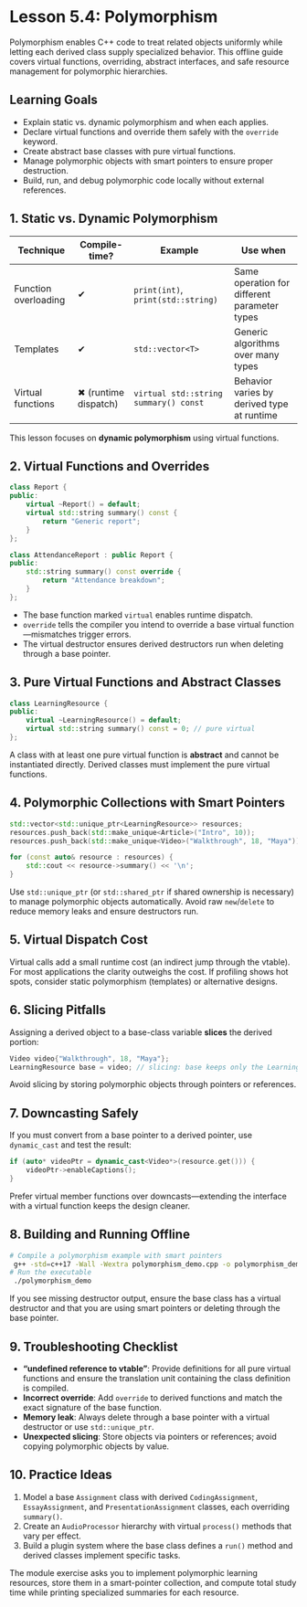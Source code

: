 # Lesson 5.4: Polymorphism

Polymorphism enables C++ code to treat related objects uniformly while letting each derived class supply specialized behavior. This offline guide covers virtual functions, overriding, abstract interfaces, and safe resource management for polymorphic hierarchies.

## Learning Goals

- Explain static vs. dynamic polymorphism and when each applies.
- Declare virtual functions and override them safely with the `override` keyword.
- Create abstract base classes with pure virtual functions.
- Manage polymorphic objects with smart pointers to ensure proper destruction.
- Build, run, and debug polymorphic code locally without external references.

## 1. Static vs. Dynamic Polymorphism

| Technique | Compile-time? | Example | Use when |
|-----------|---------------|---------|----------|
| Function overloading | ✔ | `print(int)`, `print(std::string)` | Same operation for different parameter types |
| Templates | ✔ | `std::vector<T>` | Generic algorithms over many types |
| Virtual functions | ✖ (runtime dispatch) | `virtual std::string summary() const` | Behavior varies by derived type at runtime |

This lesson focuses on **dynamic polymorphism** using virtual functions.

## 2. Virtual Functions and Overrides

```cpp
class Report {
public:
    virtual ~Report() = default;
    virtual std::string summary() const {
        return "Generic report";
    }
};

class AttendanceReport : public Report {
public:
    std::string summary() const override {
        return "Attendance breakdown";
    }
};
```

- The base function marked `virtual` enables runtime dispatch.
- `override` tells the compiler you intend to override a base virtual function—mismatches trigger errors.
- The virtual destructor ensures derived destructors run when deleting through a base pointer.

## 3. Pure Virtual Functions and Abstract Classes

```cpp
class LearningResource {
public:
    virtual ~LearningResource() = default;
    virtual std::string summary() const = 0; // pure virtual
};
```

A class with at least one pure virtual function is **abstract** and cannot be instantiated directly. Derived classes must implement the pure virtual functions.

## 4. Polymorphic Collections with Smart Pointers

```cpp
std::vector<std::unique_ptr<LearningResource>> resources;
resources.push_back(std::make_unique<Article>("Intro", 10));
resources.push_back(std::make_unique<Video>("Walkthrough", 18, "Maya"));

for (const auto& resource : resources) {
    std::cout << resource->summary() << '\n';
}
```

Use `std::unique_ptr` (or `std::shared_ptr` if shared ownership is necessary) to manage polymorphic objects automatically. Avoid raw `new`/`delete` to reduce memory leaks and ensure destructors run.

## 5. Virtual Dispatch Cost

Virtual calls add a small runtime cost (an indirect jump through the vtable). For most applications the clarity outweighs the cost. If profiling shows hot spots, consider static polymorphism (templates) or alternative designs.

## 6. Slicing Pitfalls

Assigning a derived object to a base-class variable **slices** the derived portion:

```cpp
Video video{"Walkthrough", 18, "Maya"};
LearningResource base = video; // slicing: base keeps only the LearningResource part
```

Avoid slicing by storing polymorphic objects through pointers or references.

## 7. Downcasting Safely

If you must convert from a base pointer to a derived pointer, use `dynamic_cast` and test the result:

```cpp
if (auto* videoPtr = dynamic_cast<Video*>(resource.get())) {
    videoPtr->enableCaptions();
}
```

Prefer virtual member functions over downcasts—extending the interface with a virtual function keeps the design cleaner.

## 8. Building and Running Offline

```bash
# Compile a polymorphism example with smart pointers
 g++ -std=c++17 -Wall -Wextra polymorphism_demo.cpp -o polymorphism_demo
# Run the executable
 ./polymorphism_demo
```

If you see missing destructor output, ensure the base class has a virtual destructor and that you are using smart pointers or deleting through the base pointer.

## 9. Troubleshooting Checklist

- **“undefined reference to vtable”**: Provide definitions for all pure virtual functions and ensure the translation unit containing the class definition is compiled.
- **Incorrect override**: Add `override` to derived functions and match the exact signature of the base function.
- **Memory leak**: Always delete through a base pointer with a virtual destructor or use `std::unique_ptr`.
- **Unexpected slicing**: Store objects via pointers or references; avoid copying polymorphic objects by value.

## 10. Practice Ideas

1. Model a base `Assignment` class with derived `CodingAssignment`, `EssayAssignment`, and `PresentationAssignment` classes, each overriding `summary()`.
2. Create an `AudioProcessor` hierarchy with virtual `process()` methods that vary per effect.
3. Build a plugin system where the base class defines a `run()` method and derived classes implement specific tasks.

The module exercise asks you to implement polymorphic learning resources, store them in a smart-pointer collection, and compute total study time while printing specialized summaries for each resource.
